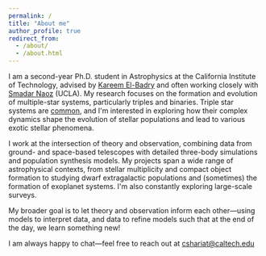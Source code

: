 ```yaml
---
permalink: /
title: "About me"
author_profile: true
redirect_from: 
  - /about/
  - /about.html
---
```


I am a second-year Ph.D. student in Astrophysics at the California Institute of Technology, advised by [Kareem El-Badry](https://kareemelbadry.github.io/) and often working closely with [Smadar Naoz](https://snaoz.astro.ucla.edu/) (UCLA).
My research focuses on the formation and evolution of multiple-star systems, particularly triples and binaries. Triple star systems are [common](https://ui.adsabs.harvard.edu/abs/2025PASP..137i4201S/abstract), and I'm interested in exploring how their complex dynamics shape the evolution of stellar populations and lead to various exotic stellar phenomena.

I work at the intersection of theory and observation, combining data from ground- and space-based telescopes with detailed three-body simulations and population synthesis models. My projects span a wide range of astrophysical contexts, from stellar multiplicity and compact object formation to studying dwarf extragalactic populations and (sometimes) the formation of exoplanet systems. I'm also constantly exploring large-scale surveys.

My broader goal is to let theory and observation inform each other—using models to interpret data, and data to refine models such that at the end of the day, we learn something new!


I am always happy to chat—feel free to reach out at cshariat@caltech.edu

